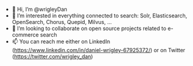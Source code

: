 - 👋 Hi, I’m @wrigleyDan
- 👀 I’m interested in everything connected to search: Solr, Elasticsearch, OpenSearch, Chorus, Quepid, Milvus, ...
- 💞️ I’m looking to collaborate on open source projects related to e-commerce search
- 📫 You can reach me either on LinkedIn (https://www.linkedin.com/in/daniel-wrigley-67925372/) or on Twitter (https://twitter.com/wrigley_dan)

<!---
wrigleyDan/wrigleyDan is a ✨ special ✨ repository because its `README.md` (this file) appears on your GitHub profile.
You can click the Preview link to take a look at your changes.
--->
